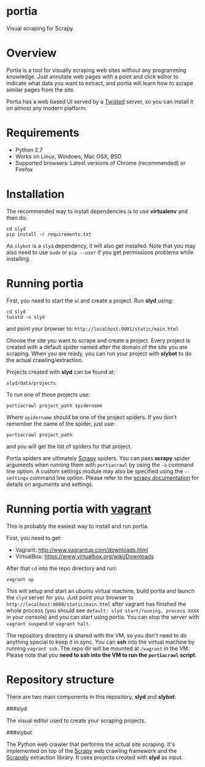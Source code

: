 portia
======
Visual scraping for Scrapy.


Overview
========

Portia is a tool for visually scraping web sites without any programming knowledge. Just annotate web pages with a point and click editor to indicate what data you want to extract, and portia will learn how to scrape similar pages
from the site.

Portia has a web based UI served by a [Twisted] server, so you can install it on almost any modern platform.

Requirements
============

* Python 2.7
* Works on Linux, Windows, Mac OSX, BSD
* Supported browsers: Latest versions of Chrome (recommended) or Firefox

Installation
============

The recommended way to install dependencies is to use __virtualenv__ and then do:

    cd slyd
    pip install -r requirements.txt

As `slybot` is a `slyd` dependency, it will also get installed. Note that you may also need to use `sudo` or `pip --user` if you get permissions problems while installing. 


Running portia
==============

First, you need to start the ui and create a project. Run __slyd__ using:

	cd slyd
	twistd -n slyd

and point your browser to: `http://localhost:9001/static/main.html`

Choose the site you want to scrape and create a project. Every project is created with a default spider named after the domain of the site you are scraping. When you are ready, you can run your project with __slybot__ to do the actual crawling/extraction.

Projects created with __slyd__ can be found at:

	slyd/data/projects

To run one of those projects use:

	portiacrawl project_path spidername

Where `spidername` should be one of the project spiders. If you don't remember the name of the spider, just use:

	portiacrawl project_path

and you will get the list of spiders for that project.

Portia spiders are ultimately [Scrapy] spiders. You can pass __scrapy__ spider arguments when running them with ```portiacrawl``` by using the ```-a``` command line option. A custom settings module may also be specified using the ```--settings``` command line option. Please refer to the [scrapy documentation] for details on arguments and settings.

Running portia with [vagrant]
=============================

This is probably the easiest way to install and run portia.

First, you need to get:

* Vagrant: http://www.vagrantup.com/downloads.html
* VirtualBox: https://www.virtualbox.org/wiki/Downloads

After that ```cd``` into the repo directory and run:

    vagrant up

This will setup and start an ubuntu virtual machine, build portia and launch the ```slyd``` server for you. Just point your browser to `http://localhost:8000/static/main.html` after vagrant has finished the whole process (you should see ```default: slyd start/running, process XXXX``` in your console) and you can start using portia. You can stop the server with ```vagrant suspend``` or ```vagrant halt```.

The repository directory is shared with the VM, so you don't need to do anything special to keep it in sync. You can __ssh__ into the virtual machine by running ```vagrant ssh```. The repo dir will be mounted at ```/vagrant``` in the VM. Please note that you __need to ssh into the VM to run the ```portiacrawl``` script__.

Repository structure
====================

There are two main components in this repository, __slyd__ and __slybot__:

###slyd

The visual editor used to create your scraping projects.

###slybot

The Python web crawler that performs the actual site scraping. It's implemented on top of the [Scrapy] web crawling
framework and the [Scrapely] extraction library. It uses projects created with __slyd__ as input.


[Twisted]: https://twistedmatrix.com
[Scrapely]: https://github.com/scrapy/scrapely
[Scrapy]: http://scrapy.org
[scrapy documentation]: http://doc.scrapy.org/en/latest
[vagrant]: http://www.vagrantup.com
